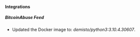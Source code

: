 #### Integrations
##### BitcoinAbuse Feed
- Updated the Docker image to: *demisto/python3:3.10.4.30607*.

